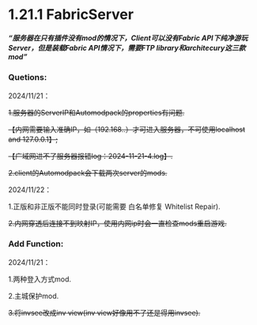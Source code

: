 # **1.21.1 FabricServer**  

##### “服务器在只有插件没有mod的情况下，Client可以没有Fabric API下纯净游玩Server，但是装载Fabric API情况下，需要FTP library和architecury这三款mod”



### Quetions:

2024/11/21：

~~1.服务器的ServerIP和Automodpack的properties有问题.~~

~~【内网需要输入准确IP，如（192.168..）才可进入服务器，不可使用localhost and 127.0.0.1】;~~

~~【广域网进不了服务器报错log：2024-11-21-4.log】.~~

~~2.client的Automodpack会下载两次server的mods.~~

2024/11/22：

1.正版和非正版不能同时登录(可能需要  白名单修复 Whitelist Repair).

~~2.内网穿透后连接不到映射IP，使用内网ip时会一直检查mods重启游戏.~~



### Add Function:

2024/11/21：

1.两种登入方式mod.

2.主城保护mod.

~~3.将invsee改成inv view(inv view好像用不了还是得用invsee).~~

